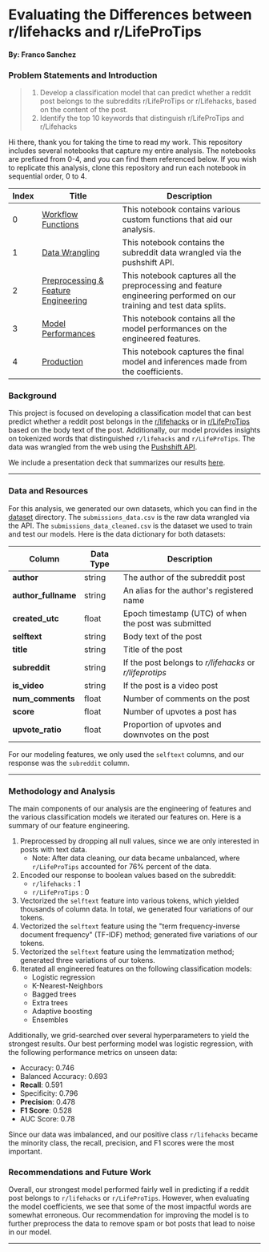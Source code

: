 # Evaluating the Differences between r/lifehacks and r/LifeProTips
#### By: Franco Sanchez

### Problem Statements and Introduction
> 1. Develop a classification model that can predict whether a reddit post belongs to the subreddits r/LifeProTips or r/Lifehacks, based on the content of the post.
> 2. Identify the top 10 keywords that distinguish r/LifeProTips and r/Lifehacks

Hi there, thank you for taking the time to read my work. This repository includes several notebooks that capture my entire analysis. The notebooks are prefixed from 0-4, and you can find them referenced below. If you wish to replicate this analysis, clone this repository and run each notebook in sequential order, 0 to 4.


|Index|Title|Description|
|---|---|---|
|0|[Workflow Functions]()| This notebook contains various custom functions that aid our analysis.|
|1|[Data Wrangling]()| This notebook contains the subreddit data wrangled via the pushshift API.|
|2|[Preprocessing & Feature Engineering]()| This notebook captures all the preprocessing and feature engineering performed on our training and test data splits.|
|3|[Model Performances]()| This notebook contains all the model performances on the engineered features.|
|4|[Production]()| This notebook captures the final model and inferences made from the coefficients.|

### Background
This project is focused on developing a classification model that can best predict whether a reddit post belongs in the [r/lifehacks](https://www.reddit.com/r/lifehacks/) or in [r/LifeProTips](https://www.reddit.com/r/lifehacks/) based on the body text of the post. Additionally, our model provides insights on tokenized words that distinguished `r/lifehacks` and `r/LifeProTips`. The data was wrangled from the web using the [Pushshift API](https://github.com/pushshift/api).

We include a presentation deck that summarizes our results [here]().

---
### Data and Resources

For this analysis, we generated our own datasets, which you can find in the [dataset]() directory. The `submissions_data.csv` is the raw data wrangled via the API. The `submissions_data_cleaned.csv` is the dataset we used to train and test our models. Here is the data dictionary for both datasets:

|Column|Data Type|Description|
|---|---|---|
|**author**|string|The author of the subreddit post|
|**author_fullname**|string|An alias for the author's registered name|
|**created_utc**|float|Epoch timestamp (UTC) of when the post was submitted|
|**selftext**|string|Body text of the post|
|**title**|string|Title of the post|
|**subreddit**|string|If the post belongs to *r/lifehacks* or *r/lifeprotips*|
|**is_video**|string|If the post is a video post|
|**num_comments**|float|Number of comments on the post|
|**score**|float|Number of upvotes a post has|
|**upvote_ratio**|float|Proportion of upvotes and downvotes on the post|

For our modeling features, we only used the `selftext` columns, and our response was the `subreddit` column.

---
### Methodology and Analysis
The main components of our analysis are the engineering of features and the various classification models we iterated our features on. Here is a summary of our feature engineering.
1. Preprocessed by dropping all null values, since we are only interested in posts with text data.
    - Note: After data cleaning, our data became unbalanced, where `r/LifeProTips` accounted for 76% percent of the data.
2. Encoded our response to boolean values based on the subreddit:
    - `r/lifehacks` : 1
    - `r/LifeProTips` : 0
3. Vectorized the `selftext` feature into various tokens, which yielded thousands of column data. In total, we generated four variations of our tokens.
4. Vectorized the `selftext` feature using the "term frequency-inverse document frequency" (TF-IDF) method; generated five variations of our tokens.
5. Vectorized the `selftext` feature using the lemmatization method; generated three variations of our tokens.
6. Iterated all engineered features on the following classification models:
    - Logistic regression
    - K-Nearest-Neighbors
    - Bagged trees
    - Extra trees
    - Adaptive boosting
    - Ensembles
    
Additionally, we grid-searched over several hyperparameters to yield the strongest results. Our best performing model was logistic regression, with the following performance metrics on unseen data:
- Accuracy: 0.746
- Balanced Accuracy: 0.693
- **Recall**: 0.591
- Specificity: 0.796
- **Precision**: 0.478
- **F1 Score**: 0.528
- AUC Score: 0.78

Since our data was imbalanced, and our positive class `r/lifehacks` became the minority class, the recall, precision, and F1 scores were the most important.

### Recommendations and Future Work

Overall, our strongest model performed fairly well in predicting if a reddit post belongs to `r/lifehacks` or `r/LifeProTips`. However, when evaluating the model coefficients, we see that some of the most impactful words are somewhat erroneous. Our recommendation for improving the model is to further preprocess the data to remove spam or bot posts that lead to noise in our model.

---
